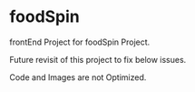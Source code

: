 # foodSpin

frontEnd Project for foodSpin Project.

Future revisit of this project to fix below issues.

Code and Images are not Optimized.

